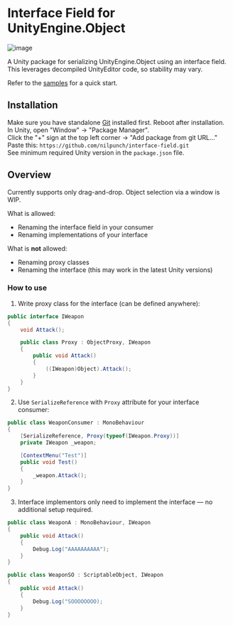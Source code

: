 # Interface Field for UnityEngine.Object

![image](https://github.com/user-attachments/assets/c591803c-8430-4ff3-a533-d92c3de01809)

A Unity package for serializing UnityEngine.Object using an interface field.  
This leverages decompiled UnityEditor code, so stability may vary.

Refer to the [samples](https://github.com/nilpunch/interface-field/tree/master/Samples) for a quick start.

## Installation

Make sure you have standalone [Git](https://git-scm.com/downloads) installed first. Reboot after installation.  
In Unity, open "Window" -> "Package Manager".  
Click the "+" sign at the top left corner -> "Add package from git URL..."  
Paste this: `https://github.com/nilpunch/interface-field.git`  
See minimum required Unity version in the `package.json` file.

## Overview

Currently supports only drag-and-drop. Object selection via a window is WIP. 

What is allowed:
- Renaming the interface field in your consumer
- Renaming implementations of your interface

What is **not** allowed:
- Renaming proxy classes
- Renaming the interface (this may work in the latest Unity versions)

### How to use

1. Write proxy class for the interface (can be defined anywhere):
```cs
public interface IWeapon
{
	void Attack();

	public class Proxy : ObjectProxy, IWeapon
	{
		public void Attack()
		{
			((IWeapon)Object).Attack();
		}
	}
}
```

2. Use `SerializeReference` with `Proxy` attribute for your interface consumer:
```cs
public class WeaponConsumer : MonoBehaviour
{
	[SerializeReference, Proxy(typeof(IWeapon.Proxy))]
	private IWeapon _weapon;

	[ContextMenu("Test")]
	public void Test()
	{
		_weapon.Attack();
	}
}
```

3. Interface implementors only need to implement the interface — no additional setup required.
```cs
public class WeaponA : MonoBehaviour, IWeapon
{
	public void Attack()
	{
		Debug.Log("AAAAAAAAAA");
	}
}

public class WeaponSO : ScriptableObject, IWeapon
{
	public void Attack()
	{
		Debug.Log("SOOOOOOOO);
	}
}
```
